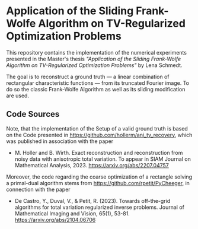 # Application of the Sliding Frank-Wolfe Algorithm on TV-Regularized Optimization Problems

This repository contains the implementation of the numerical experiments presented in the Master's thesis *"Application of the Sliding Frank-Wolfe Algorithm on TV-Regularized Optimization Problems"* by Lena Schmedt.

The goal is to reconstruct a ground truth — a linear combination of rectangular characteristic functions — from its truncated Fourier image.
To do so the classic Frank-Wolfe Algorithm as well as its sliding modification are used.

## Code Sources

Note, that the implementation of the Setup of a valid ground truth is based on the Code presented in https://github.com/hollerm/ani_tv_recovery, which was published in association with the paper 
- M. Holler and B. Wirth. Exact reconstruction and reconstruction from noisy data with anisotropic total variation. To appear in SIAM Journal on Mathematical Analysis, 2023. https://arxiv.org/abs/2207.04757

Moreover, the code regarding the coarse optimization of a rectangle solving a primal-dual algorithm stems from https://github.com/rpetit/PyCheeger, in connection with the paper 
- De Castro, Y., Duval, V., & Petit, R. (2023). Towards off-the-grid algorithms for total variation regularized inverse problems. Journal of Mathematical Imaging and Vision, 65(1), 53-81. https://arxiv.org/abs/2104.06706
